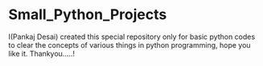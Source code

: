 # Small_Python_Projects
I(Pankaj Desai) created this special repository only for basic python codes to clear the concepts of various things in python programming, hope you like it.
Thankyou.....!
